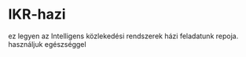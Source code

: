 # IKR-hazi
ez legyen az Intelligens közlekedési rendszerek házi feladatunk repoja. használjuk egészséggel
